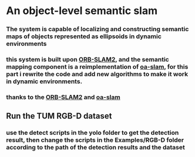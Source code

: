 # An object-level semantic slam 
### The system is capable of localizing and constructing semantic maps of objects represented as ellipsoids in dynamic environments

### this system is built upon [ORB-SLAM2](git@github.com:raulmur/ORB_SLAM2.git), and the semantic mapping component is a reimplementation of [oa-slam](https://gitlab.inria.fr/tangram/oa-slam), for this part i rewrite the code and add new algorithms to make it work in dynamic environments.

### thanks to the [ORB-SLAM2](git@github.com:raulmur/ORB_SLAM2.git) and [oa-slam](https://gitlab.inria.fr/tangram/oa-slam)

## Run the TUM RGB-D dataset 
### use the detect scripts in the yolo folder to get the detection result, then change the scripts in the Examples/RGB-D folder according to the path of the detection results and the dataset 


